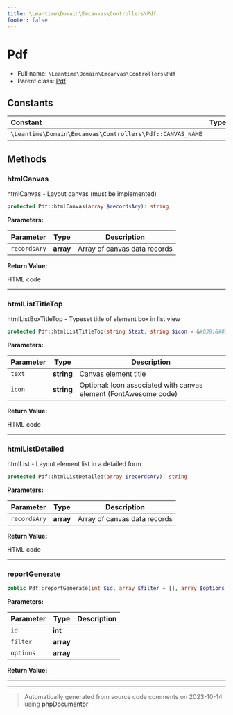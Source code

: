 ```yaml
---
title: \Leantime\Domain\Emcanvas\Controllers\Pdf
footer: false
---
```


# Pdf





* Full name: `\Leantime\Domain\Emcanvas\Controllers\Pdf`
* Parent class: [Pdf](../../../../../classes.md)



## Constants

| Constant | Type | Value |
|:---      |:---  |:---   |
|`\Leantime\Domain\Emcanvas\Controllers\Pdf::CANVAS_NAME`||&#039;em&#039;|

## Methods

### htmlCanvas

htmlCanvas -  Layout canvas (must be implemented)

```php
protected Pdf::htmlCanvas(array $recordsAry): string
```








**Parameters:**

| Parameter | Type | Description |
|-----------|------|-------------|
| `recordsAry` | **array** | Array of canvas data records |


**Return Value:**

HTML code



---
### htmlListTitleTop

htmlListBoxTitleTop -  Typeset title of element box in list view

```php
protected Pdf::htmlListTitleTop(string $text, string $icon = &#039;&#039;): string
```








**Parameters:**

| Parameter | Type | Description |
|-----------|------|-------------|
| `text` | **string** | Canvas element title |
| `icon` | **string** | Optional: Icon associated with canvas element (FontAwesome code) |


**Return Value:**

HTML code



---
### htmlListDetailed

htmlList - Layout element list in a detailed form

```php
protected Pdf::htmlListDetailed(array $recordsAry): string
```








**Parameters:**

| Parameter | Type | Description |
|-----------|------|-------------|
| `recordsAry` | **array** | Array of canvas data records |


**Return Value:**

HTML code



---
### reportGenerate



```php
public Pdf::reportGenerate(int $id, array $filter = [], array $options = []): string
```








**Parameters:**

| Parameter | Type | Description |
|-----------|------|-------------|
| `id` | **int** |  |
| `filter` | **array** |  |
| `options` | **array** |  |


**Return Value:**





---


---
> Automatically generated from source code comments on 2023-10-14 using [phpDocumentor](http://www.phpdoc.org/)
